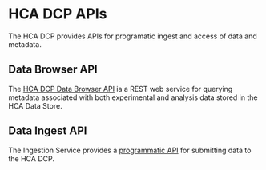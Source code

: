 # HCA DCP APIs

The HCA DCP provides APIs for programatic ingest and access of data and metadata.

## Data Browser API

The [HCA DCP Data Browser API](/apis/api-documentation/data-browser-api) ia a REST web service for querying metadata associated with both experimental and analysis data stored in the HCA Data Store.


## Data Ingest API
The Ingestion Service provides a [programmatic API](apis/api-documentation/ingest-broker-development-guide) for submitting data to the HCA DCP.